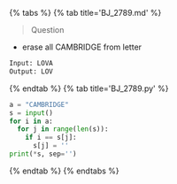 {% tabs %}
{% tab title='BJ_2789.md' %}

> Question

* erase all CAMBRIDGE from letter

```txt
Input: LOVA
Output: LOV
```

{% endtab %}
{% tab title='BJ_2789.py' %}

```py
a = "CAMBRIDGE"
s = input()
for i in a:
  for j in range(len(s)):
    if i == s[j]:
      s[j] = ''
print(*s, sep='')
```

{% endtab %}
{% endtabs %}
